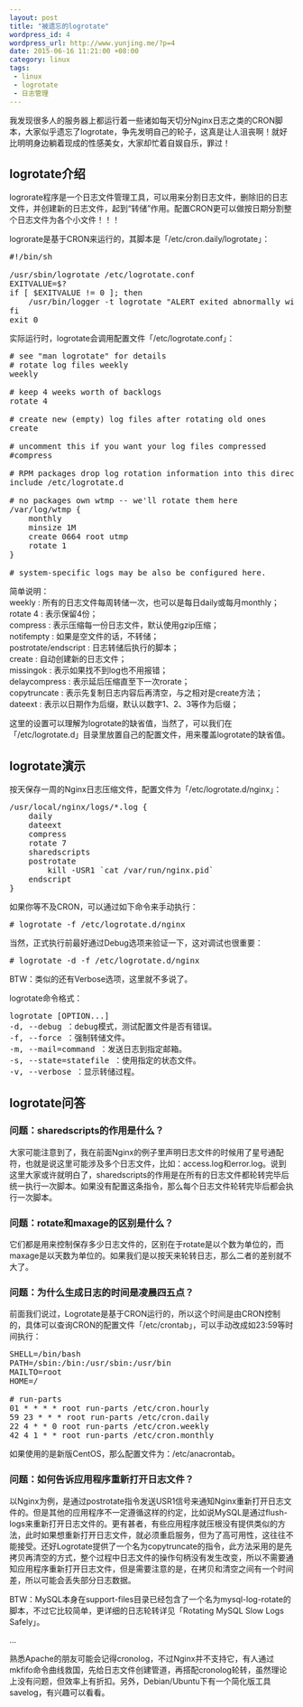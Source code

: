 ```yaml
--- 
layout: post
title: "被遗忘的logrotate"
wordpress_id: 4
wordpress_url: http://www.yunjing.me/?p=4
date: 2015-06-16 11:21:00 +08:00
category: linux
tags: 
 - linux
 - logrotate
 - 日志管理
---
```

我发现很多人的服务器上都运行着一些诸如每天切分Nginx日志之类的CRON脚本，大家似乎遗忘了logrotate，争先发明自己的轮子，这真是让人沮丧啊！就好比明明身边躺着现成的性感美女，大家却忙着自娱自乐，罪过！

## logrotate介绍
logrorate程序是一个日志文件管理工具，可以用来分割日志文件，删除旧的日志文件，并创建新的日志文件，起到“转储”作用。配置CRON更可以做按日期分割整个日志文件为各个小文件！！！

logrorate是基于CRON来运行的，其脚本是「/etc/cron.daily/logrotate」：
<!--more-->
<pre class="brush: shell" line="1">
#!/bin/sh

/usr/sbin/logrotate /etc/logrotate.conf
EXITVALUE=$?
if [ $EXITVALUE != 0 ]; then
    /usr/bin/logger -t logrotate "ALERT exited abnormally with [$EXITVALUE]"
fi
exit 0
</pre>

实际运行时，logrotate会调用配置文件「/etc/logrotate.conf」：
<!--more-->
<pre class="brush: conf" line="1">
# see "man logrotate" for details
# rotate log files weekly
weekly

# keep 4 weeks worth of backlogs
rotate 4

# create new (empty) log files after rotating old ones
create

# uncomment this if you want your log files compressed
#compress

# RPM packages drop log rotation information into this directory
include /etc/logrotate.d

# no packages own wtmp -- we'll rotate them here
/var/log/wtmp {
    monthly
    minsize 1M
    create 0664 root utmp
    rotate 1
}

# system-specific logs may be also be configured here.
</pre>

简单说明：  
weekly : 所有的日志文件每周转储一次，也可以是每日daily或每月monthly；  
rotate 4 : 表示保留4份；  
compress : 表示压缩每一份日志文件，默认使用gzip压缩；  
notifempty : 如果是空文件的话，不转储；  
postrotate/endscript : 日志转储后执行的脚本；  
create : 自动创建新的日志文件；  
missingok : 表示如果找不到log也不用报错；  
delaycompress : 表示延后压缩直至下一次rorate；  
copytruncate : 表示先复制日志内容后再清空，与之相对是create方法；  
dateext : 表示以日期作为后缀，默认以数字1、2、3等作为后缀；  

这里的设置可以理解为logrotate的缺省值，当然了，可以我们在「/etc/logrotate.d」目录里放置自己的配置文件，用来覆盖logrotate的缺省值。

## logrotate演示
按天保存一周的Nginx日志压缩文件，配置文件为「/etc/logrotate.d/nginx」：
<!--more-->
<pre class="brush: conf" line="1">
/usr/local/nginx/logs/*.log {
    daily
    dateext
    compress
    rotate 7
    sharedscripts
    postrotate
        kill -USR1 `cat /var/run/nginx.pid`
    endscript
}
</pre>
如果你等不及CRON，可以通过如下命令来手动执行：
<!--more-->
<pre class="brush: shell" line="1">
# logrotate -f /etc/logrotate.d/nginx
</pre>
当然，正式执行前最好通过Debug选项来验证一下，这对调试也很重要：
<!--more-->
<pre class="brush: shell" line="1">
# logrotate -d -f /etc/logrotate.d/nginx
</pre>
BTW：类似的还有Verbose选项，这里就不多说了。

logrotate命令格式：
<!--more-->
<pre class="brush: shell" line="1">
logrotate [OPTION...] <configfile>
-d, --debug ：debug模式，测试配置文件是否有错误。
-f, --force ：强制转储文件。
-m, --mail=command ：发送日志到指定邮箱。
-s, --state=statefile ：使用指定的状态文件。
-v, --verbose ：显示转储过程。
</pre>

## logrotate问答
### 问题：sharedscripts的作用是什么？

大家可能注意到了，我在前面Nginx的例子里声明日志文件的时候用了星号通配符，也就是说这里可能涉及多个日志文件，比如：access.log和error.log。说到这里大家或许就明白了，sharedscripts的作用是在所有的日志文件都轮转完毕后统一执行一次脚本。如果没有配置这条指令，那么每个日志文件轮转完毕后都会执行一次脚本。

### 问题：rotate和maxage的区别是什么？

它们都是用来控制保存多少日志文件的，区别在于rotate是以个数为单位的，而maxage是以天数为单位的。如果我们是以按天来轮转日志，那么二者的差别就不大了。

### 问题：为什么生成日志的时间是凌晨四五点？

前面我们说过，Logrotate是基于CRON运行的，所以这个时间是由CRON控制的，具体可以查询CRON的配置文件「/etc/crontab」，可以手动改成如23:59等时间执行：
<!--more-->
<pre class="brush: shell" line="1">
SHELL=/bin/bash
PATH=/sbin:/bin:/usr/sbin:/usr/bin
MAILTO=root
HOME=/

# run-parts
01 * * * * root run-parts /etc/cron.hourly
59 23 * * * root run-parts /etc/cron.daily
22 4 * * 0 root run-parts /etc/cron.weekly
42 4 1 * * root run-parts /etc/cron.monthly
</pre>
如果使用的是新版CentOS，那么配置文件为：/etc/anacrontab。

### 问题：如何告诉应用程序重新打开日志文件？

以Nginx为例，是通过postrotate指令发送USR1信号来通知Nginx重新打开日志文件的。但是其他的应用程序不一定遵循这样的约定，比如说MySQL是通过flush-logs来重新打开日志文件的。更有甚者，有些应用程序就压根没有提供类似的方法，此时如果想重新打开日志文件，就必须重启服务，但为了高可用性，这往往不能接受。还好Logrotate提供了一个名为copytruncate的指令，此方法采用的是先拷贝再清空的方式，整个过程中日志文件的操作句柄没有发生改变，所以不需要通知应用程序重新打开日志文件，但是需要注意的是，在拷贝和清空之间有一个时间差，所以可能会丢失部分日志数据。

BTW：MySQL本身在support-files目录已经包含了一个名为mysql-log-rotate的脚本，不过它比较简单，更详细的日志轮转详见「Rotating MySQL Slow Logs Safely」。

…

熟悉Apache的朋友可能会记得cronolog，不过Nginx并不支持它，有人通过mkfifo命令曲线救国，先给日志文件创建管道，再搭配cronolog轮转，虽然理论上没有问题，但效率上有折扣。另外，Debian/Ubuntu下有一个简化版工具savelog，有兴趣可以看看。
